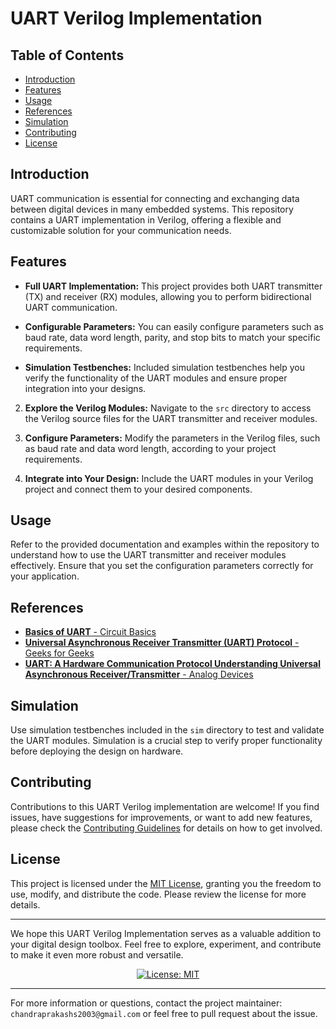 # UART Verilog Implementation

## Table of Contents

- [Introduction](#introduction)
- [Features](#features)
- [Usage](#usage)
- [References](#reference)
- [Simulation](#simulation)
- [Contributing](#contributing)
- [License](#license)

## Introduction

UART communication is essential for connecting and exchanging data between digital devices in many embedded systems. This repository contains a UART implementation in Verilog, offering a flexible and customizable solution for your communication needs.

## Features

- **Full UART Implementation:** This project provides both UART transmitter (TX) and receiver (RX) modules, allowing you to perform bidirectional UART communication.

- **Configurable Parameters:** You can easily configure parameters such as baud rate, data word length, parity, and stop bits to match your specific requirements.

- **Simulation Testbenches:** Included simulation testbenches help you verify the functionality of the UART modules and ensure proper integration into your designs.


2. **Explore the Verilog Modules:**
Navigate to the `src` directory to access the Verilog source files for the UART transmitter and receiver modules.

3. **Configure Parameters:**
Modify the parameters in the Verilog files, such as baud rate and data word length, according to your project requirements.

4. **Integrate into Your Design:**
Include the UART modules in your Verilog project and connect them to your desired components.

## Usage

Refer to the provided documentation and examples within the repository to understand how to use the UART transmitter and receiver modules effectively. Ensure that you set the configuration parameters correctly for your application.

## References
- [**Basics of UART** - Circuit Basics](https://www.circuitbasics.com/basics-uart-communication/)
- [**Universal Asynchronous Receiver Transmitter (UART) Protocol** - Geeks for Geeks](https://www.geeksforgeeks.org/universal-asynchronous-receiver-transmitter-uart-protocol/)
- [**UART: A Hardware Communication Protocol Understanding Universal Asynchronous Receiver/Transmitter** - Analog Devices](https://www.analog.com/en/analog-dialogue/articles/uart-a-hardware-communication-protocol.html)
## Simulation

Use simulation testbenches included in the `sim` directory to test and validate the UART modules. Simulation is a crucial step to verify proper functionality before deploying the design on hardware.

## Contributing

Contributions to this UART Verilog implementation are welcome! If you find issues, have suggestions for improvements, or want to add new features, please check the [Contributing Guidelines](CONTRIBUTING.md) for details on how to get involved.

## License

This project is licensed under the [MIT License](LICENSE), granting you the freedom to use, modify, and distribute the code. Please review the license for more details.

---

We hope this UART Verilog Implementation serves as a valuable addition to your digital design toolbox. Feel free to explore, experiment, and contribute to make it even more robust and versatile.
<div align = center>

  [![License: MIT](https://img.shields.io/badge/License-MIT-blue.svg)](https://opensource.org/licenses/MIT)

</div>

---

For more information or questions, contact the project maintainer: `chandraprakashs2003@gmail.com` or feel free to pull request about the issue.
